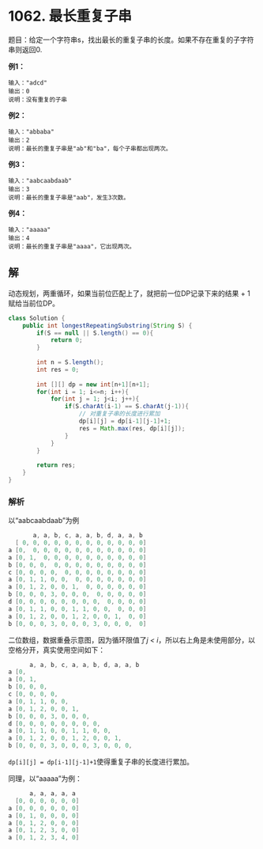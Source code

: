 # 1062. 最长重复子串

题目：给定一个字符串s，找出最长的重复子串的长度。如果不存在重复的子字符串则返回0.

**例1：**

```
输入："adcd"
输出：0
说明：没有重复的子串
```

**例2：**

```
输入："abbaba"
输出：2
说明：最长的重复子串是"ab"和"ba"，每个子串都出现两次。
```

**例3：**

```
输入："aabcaabdaab"
输出：3 
说明：最长的重复子串是"aab"，发生3次数。
```

**例4：**

```
输入："aaaaa"
输出：4
说明：最长的重复子串是"aaaa"，它出现两次。
```

## 解

动态规划，两重循环，如果当前位匹配上了，就把前一位DP记录下来的结果 + 1 赋给当前位DP。

```java
class Solution {
    public int longestRepeatingSubstring(String S) {
        if(S == null || S.length() == 0){
            return 0;
        }
        
        int n = S.length();
        int res = 0;
        
        int [][] dp = new int[n+1][n+1];
        for(int i = 1; i<=n; i++){
            for(int j = 1; j<i; j++){
                if(S.charAt(i-1) == S.charAt(j-1)){
                    // 对重复子串的长度进行累加
                    dp[i][j] = dp[i-1][j-1]+1;
                    res = Math.max(res, dp[i][j]);            
                }
            }
        }
        
        return res;
    }
}
```

### 解析

以“aabcaabdaab”为例

```java
       a, a, b, c, a, a, b, d, a, a, b
  [ 0, 0, 0, 0, 0, 0, 0, 0, 0, 0, 0, 0]
a [0,  0, 0, 0, 0, 0, 0, 0, 0, 0, 0, 0]
a [0, 1,  0, 0, 0, 0, 0, 0, 0, 0, 0, 0]
b [0, 0, 0,  0, 0, 0, 0, 0, 0, 0, 0, 0]
c [0, 0, 0, 0,  0, 0, 0, 0, 0, 0, 0, 0]
a [0, 1, 1, 0, 0,  0, 0, 0, 0, 0, 0, 0]
a [0, 1, 2, 0, 0, 1,  0, 0, 0, 0, 0, 0]
b [0, 0, 0, 3, 0, 0, 0,  0, 0, 0, 0, 0]
d [0, 0, 0, 0, 0, 0, 0, 0,  0, 0, 0, 0]
a [0, 1, 1, 0, 0, 1, 1, 0, 0,  0, 0, 0]
a [0, 1, 2, 0, 0, 1, 2, 0, 0, 1,  0, 0]
b [0, 0, 0, 3, 0, 0, 0, 3, 0, 0, 0,  0]
```

二位数组，数据重叠示意图，因为循环限值了*j < i*，所以右上角是未使用部分，以空格分开，真实使用空间如下：

```java
      a, a, b, c, a, a, b, d, a, a, b
a [0,
a [0, 1,
b [0, 0, 0,
c [0, 0, 0, 0,
a [0, 1, 1, 0, 0,
a [0, 1, 2, 0, 0, 1,
b [0, 0, 0, 3, 0, 0, 0,
d [0, 0, 0, 0, 0, 0, 0, 0,
a [0, 1, 1, 0, 0, 1, 1, 0, 0,
a [0, 1, 2, 0, 0, 1, 2, 0, 0, 1,
b [0, 0, 0, 3, 0, 0, 0, 3, 0, 0, 0,
```

`dp[i][j] = dp[i-1][j-1]+1`使得重复子串的长度进行累加。

同理，以“aaaaa”为例：

```java
      a, a, a, a, a
  [0, 0, 0, 0, 0, 0]
a [0, 0, 0, 0, 0, 0]
a [0, 1, 0, 0, 0, 0]
a [0, 1, 2, 0, 0, 0]
a [0, 1, 2, 3, 0, 0]
a [0, 1, 2, 3, 4, 0]
```






